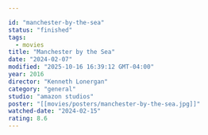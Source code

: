 ```yaml
---

id: "manchester-by-the-sea"
status: "finished"
tags:
  - movies
title: "Manchester by the Sea"
date: "2024-02-07"
modified: "2025-10-16 16:39:12 GMT-04:00"
year: 2016
director: "Kenneth Lonergan"
category: "general"
studio: "amazon studios"
poster: "[[movies/posters/manchester-by-the-sea.jpg]]"
watched-date: "2024-02-15"
rating: 8.6
---
```

